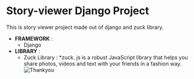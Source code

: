 # Story-viewer Django Project
This is story viewer project made out of django and zuck library.
* **FRAMEWORK** :
  * Django
* **LIBRARY** :
  * Zuck Library :
    *zuck. js is a robust JavaScript library that helps you share photos, videos and text with your friends in a fashion way.
![Thankyou](https://encrypted-tbn0.gstatic.com/images?q=tbn:ANd9GcSm05_JYytKwCtCAzd6KX59HqCxtYcBbaxwIg&usqp=CAU)
